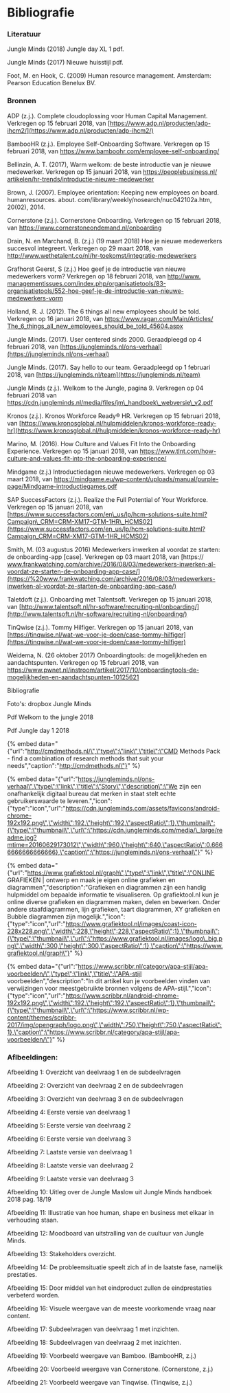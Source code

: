 # Bibliografie

### **Literatuur** 

Jungle Minds \(2018\) Jungle day XL 1 pdf. 

Jungle Minds \(2017\) Nieuwe huisstijl pdf. 



Foot, M. en Hook, C. \(2009\) Human resource management. Amsterdam: Pearson Education Benelux BV. 

### **Bronnen** 

ADP \(z.j.\). Complete cloudoplossing voor Human Capital Management. Verkregen op 15 februari 2018, van [https://www.adp.nl/producten/adp-ihcm2/](https://www.adp.nl/producten/adp-ihcm2/)

BambooHR \(z.j.\). Employee Self-Onboarding Software. Verkregen op 15 februari 2018, van [https://www.bamboohr.com/employee-self-onboarding/ ](https://www.bamboohr.com/employee-self-onboarding/%20)

Bellinzin, A. T. \(2017\), Warm welkom: de beste introductie van je nieuwe medewerker. Verkregen op 15 januari 2018, van [https://peoplebusiness.nl/ artikelen/hr-trends/introductie-nieuwe-medewerker ](https://peoplebusiness.nl/%20artikelen/hr-trends/introductie-nieuwe-medewerker%20)

Brown, J. \(2007\). Employee orientation: Keeping new employees on board. humanresources. about. com/library/weekly/nosearch/nuc042102a.htm, 20\(02\), 2014. 

Cornerstone \(z.j.\). Cornerstone Onboarding. Verkregen op 15 februari 2018, van [https://www.cornerstoneondemand.nl/onboarding ](http://www.%20managementissues.com/index.php/organisatietools/83-organisatietools/552-hoe-geef-je-de-introductie-van-nieuwe-medewerkers-vorm%20)

Drain, N. en Marchand, B. \(z.j.\)  \(19 maart 2018\) Hoe je nieuwe medewerkers succesvol integreert. Verkregen op 29 maart 2018, van [http://www.wethetalent.co/nl/hr-toekomst/integratie-medewerkers ](http://www.wethetalent.co/nl/hr-toekomst/integratie-medewerkers%20)

Grafhorst Geerst, S \(z.j.\) Hoe geef je de introductie van nieuwe medewerkers vorm? Verkregen op 18 februari 2018, van [http://www. managementissues.com/index.php/organisatietools/83-organisatietools/552-hoe-geef-je-de-introductie-van-nieuwe-medewerkers-vorm ](http://www.%20managementissues.com/index.php/organisatietools/83-organisatietools/552-hoe-geef-je-de-introductie-van-nieuwe-medewerkers-vorm%20)

Holland, R. J. \(2012\). The 6 things all new employees should be told. Verkregen op 16 januari 2018, van [https://www.ragan.com/Main/Articles/ The\_6\_things\_all\_new\_employees\_should\_be\_told\_45604.aspx ](https://www.ragan.com/Main/Articles/%20The_6_things_all_new_employees_should_be_told_45604.aspx%20)

Jungle Minds. \(2017\). User centered sinds 2000. Geraadpleegd op 4 februari 2018, van [https://jungleminds.nl/ons-verhaal](https://jungleminds.nl/ons-verhaal)

Jungle Minds. \(2017\). Say hello to our team. Geraadpleegd op 1 februari 2018, van [https://jungleminds.nl/team](https://jungleminds.nl/team)

Jungle Minds \(z.j.\). Welkom to the Jungle, pagina 9. Verkregen op 04 februari 2018 van [https://cdn.jungleminds.nl/media/files/jm\_handboek\_webversie\_v2.pdf ](https://cdn.jungleminds.nl/media/files/jm_handboek_webversie_v2.pdf%20)

Kronos \(z.j.\). Kronos Workforce Ready® HR. Verkregen op 15 februari 2018, van [https://www.kronosglobal.nl/hulpmiddelen/kronos-workforce-ready-hr](https://www.kronosglobal.nl/hulpmiddelen/kronos-workforce-ready-hr)

Marino, M. \(2016\). How Culture and Values Fit Into the Onboarding Experience. Verkregen op 15 januari 2018, van [https://www.tlnt.com/how-culture-and-values-fit-into-the-onboarding-experience/ ](https://www.tlnt.com/how-culture-and-values-fit-into-the-onboarding-experience/%20)

Mindgame \(z.j.\) Introductiedagen nieuwe medewerkers. Verkregen op 03 maart 2018, van [https://mindgame.eu/wp-content/uploads/manual/purple-page/Mindgame-introductiegames.pdf ](https://mindgame.eu/wp-content/uploads/manual/purple-page/Mindgame-introductiegames.pdf%20)

SAP SuccessFactors \(z.j.\). Realize the Full Potential of Your Workforce. Verkregen op 15 januari 2018, van [https://www.successfactors.com/en\_us/lp/hcm-solutions-suite.html?Campaign\_CRM=CRM-XM17-GTM-1HR\_HCMS02](https://www.successfactors.com/en_us/lp/hcm-solutions-suite.html?Campaign_CRM=CRM-XM17-GTM-1HR_HCMS02)

Smith, M. \(03 augustus 2016\) Medewerkers inwerken al voordat ze starten: de onboarding-app \[case\]. Verkregen op 03 maart 2018, van [https:// www.frankwatching.com/archive/2016/08/03/medewerkers-inwerken-al-voordat-ze-starten-de-onboarding-app-case/](https://%20www.frankwatching.com/archive/2016/08/03/medewerkers-inwerken-al-voordat-ze-starten-de-onboarding-app-case/)

Taletdoft \(z.j.\). Onboarding met Talentsoft. Verkregen op 15 januari 2018, van [http://www.talentsoft.nl/hr-software/recruiting-nl/onboarding/](http://www.talentsoft.nl/hr-software/recruiting-nl/onboarding/)

TinQwise \(z.j.\). Tommy Hilfiger. Verkregen op 15 januari 2018, van [https://tinqwise.nl/wat-we-voor-je-doen/case-tommy-hilfiger](https://tinqwise.nl/wat-we-voor-je-doen/case-tommy-hilfiger)

Weidema, N. \(26 oktober 2017\) Onboardingtools: de mogelijkheden en aandachtspunten. Verkregen op 15 februari 2018, van [https://www.pwnet.nl/instroom/artikel/2017/10/onboardingtools-de-mogelijkheden-en-aandachtspunten-10125621 ](https://www.pwnet.nl/instroom/artikel/2017/10/onboardingtools-de-mogelijkheden-en-aandachtspunten-10125621%20)



Bibliografie



Foto's: dropbox Jungle Minds

Pdf Welkom to the jungle 2018

Pdf Jungle day 1 2018

{% embed data="{\"url\":\"http://cmdmethods.nl/\",\"type\":\"link\",\"title\":\"CMD Methods Pack - find a combination of research methods that suit your needs\",\"caption\":\"http://cmdmethods.nl\"}" %}

{% embed data="{\"url\":\"https://jungleminds.nl/ons-verhaal\",\"type\":\"link\",\"title\":\"Story\",\"description\":\"We zijn een onafhankelijk digitaal bureau dat merken in staat stelt echte gebruikerswaarde te leveren.\",\"icon\":{\"type\":\"icon\",\"url\":\"https://cdn.jungleminds.com/assets/favicons/android-chrome-192x192.png\",\"width\":192,\"height\":192,\"aspectRatio\":1},\"thumbnail\":{\"type\":\"thumbnail\",\"url\":\"https://cdn.jungleminds.com/media/\_large/readme.jpg?mtime=20160629173012\",\"width\":960,\"height\":640,\"aspectRatio\":0.6666666666666666},\"caption\":\"https://jungleminds.nl/ons-verhaal\"}" %}

{% embed data="{\"url\":\"https://www.grafiektool.nl/graph\",\"type\":\"link\",\"title\":\"ONLINE GRAFIEKEN \| ontwerp en maak je eigen online grafieken en diagrammen\",\"description\":\"Grafieken en diagrammen zijn een handig hulpmiddel om bepaalde informatie te visualiseren. Op grafiektool.nl kun je online diverse grafieken en diagrammen maken, delen en bewerken. Onder andere staafdiagrammen, lijn grafieken, taart diagrammen, XY grafieken en Bubble diagrammen zijn mogelijk.\",\"icon\":{\"type\":\"icon\",\"url\":\"https://www.grafiektool.nl/images/coast-icon-228x228.png\",\"width\":228,\"height\":228,\"aspectRatio\":1},\"thumbnail\":{\"type\":\"thumbnail\",\"url\":\"https://www.grafiektool.nl/images/logo\_big.png\",\"width\":300,\"height\":300,\"aspectRatio\":1},\"caption\":\"https://www.grafiektool.nl/graph\"}" %}

{% embed data="{\"url\":\"https://www.scribbr.nl/category/apa-stijl/apa-voorbeelden/\",\"type\":\"link\",\"title\":\"APA-stijl voorbeelden\",\"description\":\"In dit artikel kun je voorbeelden vinden van verwijzingen voor meestgebruikte bronnen volgens de APA-stijl.\",\"icon\":{\"type\":\"icon\",\"url\":\"https://www.scribbr.nl/android-chrome-192x192.png\",\"width\":192,\"height\":192,\"aspectRatio\":1},\"thumbnail\":{\"type\":\"thumbnail\",\"url\":\"https://www.scribbr.nl/wp-content/themes/scribbr-2017/img/opengraph/logo.png\",\"width\":750,\"height\":750,\"aspectRatio\":1},\"caption\":\"https://www.scribbr.nl/category/apa-stijl/apa-voorbeelden/\"}" %}

### Aflbeeldingen:

Afbeelding 1: Overzicht van deelvraag 1 en de subdeelvragen

Afbeelding 2: Overzicht van deelvraag 2 en de subdeelvragen

Afbeelding 3: Overzicht van deelvraag 3 en de subdeelvragen

Afbeelding 4: Eerste versie van deelvraag 1

Afbeelding 5: Eerste versie van deelvraag 2

Afbeelding 6: Eerste versie van deelvraag 3

Afbeelding 7: Laatste versie van deelvraag 1

Afbeelding 8: Laatste versie van deelvraag 2

Afbeelding 9: Laatste versie van deelvraag 3

Afbeelding 10: Uitleg over de Jungle Maslow uit Jungle Minds handboek 2018 pag. 18/19

Afbeelding 11: Illustratie van hoe human, shape en business met elkaar in verhouding staan.

Afbeelding 12: Moodboard van uitstralling van de cuultuur van Jungle Minds.

Afbeelding 13: Stakeholders overzicht.

Afbeelding 14: De probleemsituatie speelt zich af in de laatste fase, namelijk prestaties.

Afbeelding 15: Door middel van het eindproduct zullen de eindprestaties verbeterd worden.

Afbeelding 16: Visuele weergave van de meeste voorkomende vraag naar content.

Afbeelding 17: Subdeelvragen van deelvraag 1 met inzichten.

Afbeelding 18: Subdeelvragen van deelvraag 2 met inzichten.

Afbeelding 19: Voorbeeld weergave van Bamboo. \(BambooHR, z.j.\)

Afbeelding 20: Voorbeeld weergave van Cornerstone. \(Cornerstone, z.j.\)

Afbeelding 21: Voorbeeld weergave van Tinqwise. \(Tinqwise, z.j.\)





